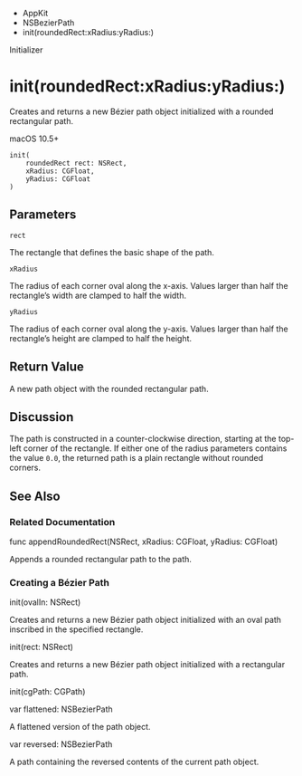 

- AppKit
- NSBezierPath
-  init(roundedRect:xRadius:yRadius:) 

Initializer

# init(roundedRect:xRadius:yRadius:)

Creates and returns a new Bézier path object initialized with a rounded rectangular path.

macOS 10.5+

``` source
init(
    roundedRect rect: NSRect,
    xRadius: CGFloat,
    yRadius: CGFloat
)
```

## Parameters 

`rect`  

The rectangle that defines the basic shape of the path.

`xRadius`  

The radius of each corner oval along the x-axis. Values larger than half the rectangle’s width are clamped to half the width.

`yRadius`  

The radius of each corner oval along the y-axis. Values larger than half the rectangle’s height are clamped to half the height.

## Return Value

A new path object with the rounded rectangular path.

## Discussion

The path is constructed in a counter-clockwise direction, starting at the top-left corner of the rectangle. If either one of the radius parameters contains the value `0.0`, the returned path is a plain rectangle without rounded corners.

## See Also

### Related Documentation

func appendRoundedRect(NSRect, xRadius: CGFloat, yRadius: CGFloat)

Appends a rounded rectangular path to the path.

### Creating a Bézier Path

init(ovalIn: NSRect)

Creates and returns a new Bézier path object initialized with an oval path inscribed in the specified rectangle.

init(rect: NSRect)

Creates and returns a new Bézier path object initialized with a rectangular path.

init(cgPath: CGPath)

var flattened: NSBezierPath

A flattened version of the path object.

var reversed: NSBezierPath

A path containing the reversed contents of the current path object.

